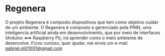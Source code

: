 Regenera
========
O projeto Regenera é composto dispositivos que tem como objetivo cuidar de um ambiente.
O Regenera é composto e gerenciado pela PINN, uma inteligencia artificial ainda em desenvolvimento,
que por meio de interfaces (Arduino <==> Raspberry Pi), irá aprender como o meio ambiente de desenvolve.
Ficou curioso, quer ajudar, me envie um e-mail gabriel.oli01001@gmail.com
